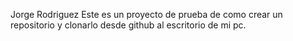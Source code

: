 Jorge Rodriguez
Este es un proyecto de prueba de como crear un repositorio y clonarlo desde github al escritorio de mi pc.